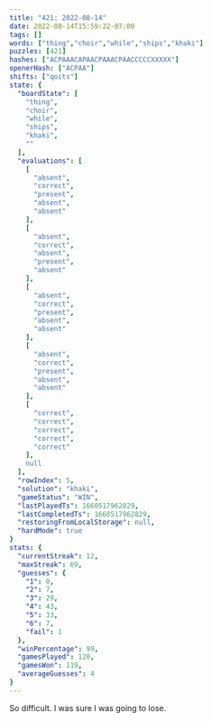 ```yaml
---
title: "421: 2022-08-14"
date: 2022-08-14T15:59:22-07:00
tags: []
words: ["thing","choir","while","ships","khaki"]
puzzles: [421]
hashes: ["ACPAAACAPAACPAAACPAACCCCCXXXXX"]
openerHash: ["ACPAA"]
shifts: ["qoits"]
state: {
  "boardState": [
    "thing",
    "choir",
    "while",
    "ships",
    "khaki",
    ""
  ],
  "evaluations": [
    [
      "absent",
      "correct",
      "present",
      "absent",
      "absent"
    ],
    [
      "absent",
      "correct",
      "absent",
      "present",
      "absent"
    ],
    [
      "absent",
      "correct",
      "present",
      "absent",
      "absent"
    ],
    [
      "absent",
      "correct",
      "present",
      "absent",
      "absent"
    ],
    [
      "correct",
      "correct",
      "correct",
      "correct",
      "correct"
    ],
    null
  ],
  "rowIndex": 5,
  "solution": "khaki",
  "gameStatus": "WIN",
  "lastPlayedTs": 1660517962829,
  "lastCompletedTs": 1660517962829,
  "restoringFromLocalStorage": null,
  "hardMode": true
}
stats: {
  "currentStreak": 12,
  "maxStreak": 69,
  "guesses": {
    "1": 0,
    "2": 7,
    "3": 29,
    "4": 43,
    "5": 33,
    "6": 7,
    "fail": 1
  },
  "winPercentage": 99,
  "gamesPlayed": 120,
  "gamesWon": 119,
  "averageGuesses": 4
}
---
```


<!-- more -->
So difficult. I was sure I was going to lose. 
